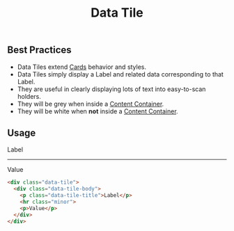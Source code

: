 ﻿---
title: Data Tile
summary: Data Tiles group related information about a category. 
tags: data tile, group, information
layout: guide
eleventyNavigation:
  key: Data Tile
  parent: Components
  order: 155
  excerpt: Data Tiles group related information about a category.
  img: /img/illustrations/illus-data-tiles.svg
---
 
## Best Practices

- Data Tiles extend [Cards](/components/card) behavior and styles.
- Data Tiles simply display a Label and related data corresponding to that Label. 
- They are useful in clearly displaying lots of text into easy-to-scan holders.
- They will be grey when inside a [Content Container](/components/content_container/).
- They will be white when **not** inside a [Content Container](/components/content_container/).

## Usage

<div class="data-tile">
  <div class="data-tile-body">
    <p class="data-tile-title">Label</p>
    <hr class="minor">
    <p>Value</p>
  </div>
</div>


```html
<div class="data-tile">
  <div class="data-tile-body">
    <p class="data-tile-title">Label</p>
    <hr class="minor">
    <p>Value</p>
  </div>
</div>
```
